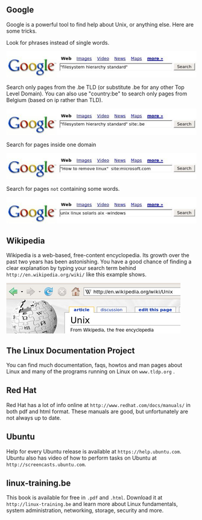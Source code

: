 ## Google

Google is a powerful tool to find help about Unix, or anything else.
Here are some tricks.

Look for phrases instead of single words.

![](assets/phrase.jpg)

Search only pages from the .be TLD (or substitute .be for any other Top
Level Domain). You can also use \"country:be\" to search only pages from
Belgium (based on ip rather than TLD).

![](assets/sitehint.jpg)

Search for pages inside one domain

![](assets/sitehint2.jpg)

Search for pages `not` containing some words.

![](assets/negativehint.jpg)

## Wikipedia

Wikipedia is a web-based, free-content encyclopedia. Its growth over the
past two years has been astonishing. You have a good chance of finding a
clear explanation by typing your search term behind
`http://en.wikipedia.org/wiki/` like this example shows.

![](assets/wikipedia.jpg)

## The Linux Documentation Project

You can find much documentation, faqs, howtos and man pages about Linux
and many of the programs running on Linux on
`www.tldp.org` .

## Red Hat

Red Hat has a lot of info online at
`http://www.redhat.com/docs/manuals/` in both pdf and html
format. These manuals are good, but unfortunately are not always up to
date.

## Ubuntu

Help for every Ubuntu release is available at
`https://help.ubuntu.com`. Ubuntu also has video of how to
perform tasks on Ubuntu at
`http://screencasts.ubuntu.com`.

## linux-training.be

This book is available for free in `.pdf` and `.html`. Download it at
`http://linux-training.be` and learn more about Linux
fundamentals, system administration, networking, storage, security and
more.

